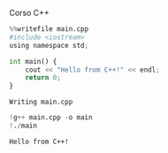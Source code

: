 Corso C++

```python
%%writefile main.cpp
#include <iostream>
using namespace std;

int main() {
    cout << "Hello from C++!" << endl;
    return 0;
}
```

    Writing main.cpp



```python
!g++ main.cpp -o main
!./main
```

    Hello from C++!

